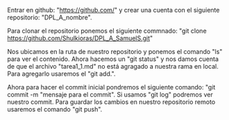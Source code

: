 Entrar en github: "https://github.com/" y crear una cuenta con el siguiente repositorio: "DPL_A_nombre".

Para clonar el repositorio ponemos el siguiente commnado:
"git clone https://github.com/Shulkioras/DPL_A_SamuelS.git"

Nos ubicamos en la ruta de nuestro repositorio y ponemos el comando "ls" para ver el contenido.
Ahora hacemos un "git status" y nos damos cuenta de que el archivo "tarea1_1.md" no está agragado a nuestra rama en local. Para agregarlo usaremos el "git add.".

Ahora para hacer el commit inicial pondremos el siguiente comando: "git commit -m "mensaje para el commit".
Si usamos "git log" podremos ver nuestro commit.
Para guardar los cambios en nuestro repositorio remoto usaremos el comando "git push".
